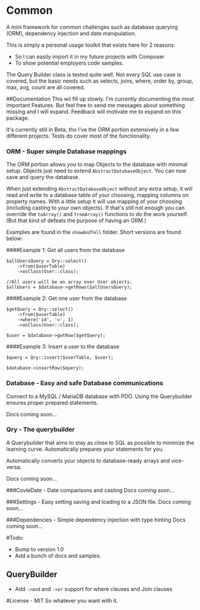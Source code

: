 # Common
A mini framework for common challenges such as database querying (ORM), 
dependency injection and date manipulation.

This is simply a personal usage toolkit that exists here for 2 reasons:
* So I can easily import it in my future projects with Composer
* To show potential employers code samples.

The Query Builder class is tested quite well. Not every SQL use case is covered, but the basic needs such as selects, joins, where, order by, group, max, avg, count are all covered. 

##Documentation
This wil fill up slowly. I'm currently documenting the most important Features.
But feel free to send me messages about something missing and I will expand. Feedback will motivate me to expand on this package.

It's currently still in Beta, tho I've the ORM portion extensively in a few different projects. Tests do cover most of the functionality.

### ORM - Super simple Database mappings
The ORM portion allows you to map Objects to the database with minimal setup. 
Objects just need to extend `AbstractDatabaseObject`. You can now save and query the database.

When just extending `AbstractDatabaseObject` without any extra setup, it will read and write to a database table of your choosing, mapping columns on property names. With a little setup it will use  mapping of your choosing (including casting to your own objects). If that's still not enough you can override the `toArray()` and `fromArray()` functions to do the work yourself. (But that kind of defeats the purpose of having an ORM.)

Examples are found in the `showAndTell` folder. Short versions are found below:

####Example 1: Get all users from the database
```
$allUsersQuery = Qry::select()
    ->from($userTable)
    ->asClass(User::class);

//All users will be an array over User objects.
$allUsers = $database->getRows($allUsersQuery);
```

####Example 2: Get one user from the database
```
$getQuery = Qry::select()
    ->from($userTable)
    ->where('id', '=', 1)
    ->asClass(User::class);

$user = $database->getRow($getQuery);
```

####Example 3: Insert a user to the database
```
$query = Qry::insert($userTable, $user);

$database->insertRow($query);
```

### Database - Easy and safe Database communications
Connect to a MySQL / MariaDB database with PDO. Using the Querybuilder ensures proper prepared statements.

Docs coming soon...

### Qry - The querybuilder
A Querybuilder that aims to stay as close to SQL as possible to minimize the learning curve. Automatically prepares your statements for you.
 
Automatically converts your objects to database-ready arrays and vice-versa.

Docs coming soon... 

###CovleDate - Date comparisons and casting
Docs coming soon...

###Settings - Easy setting saving and loading to a JSON file.
Docs coming soon...

###Dependencies - Simple dependency injection with type hinting
Docs coming soon...

#Todo:
- Bump to version 1.0
- Add a bunch of docs and samples.

## QueryBuilder
- Add `->and` and `->or` support for where clauses and Join clauses

#License - MIT
So whatever you want with it. 
